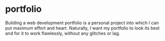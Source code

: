 # portfolio
Building a web development portfolio is a personal project into which I can put maximum effort and heart. Naturally, I want my portfolio to look its best and for it to work flawlessly, without any glitches or lag.
